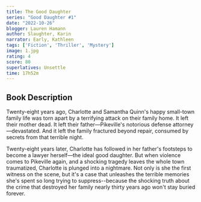 ```yaml
---
title: The Good Daughter
series: "Good Daughter #1"
date: "2022-10-26"
blogger: Lauren Hamann
author: Slaughter, Karin
narrator: Early, Kathleen
tags: ['Fiction', 'Thriller', 'Mystery']
image: 1.jpg
rating: 4
score: 80
superlatives: Unsettle
time: 17h52m
---
```



## Book Description

Twenty-eight years ago, Charlotte and Samantha Quinn's happy small-town family life was torn apart by a terrifying attack on their family home. It left their mother dead. It left their father—Pikeville's notorious defense attorney—devastated. And it left the family fractured beyond repair, consumed by secrets from that terrible night.

Twenty-eight years later, Charlotte has followed in her father's footsteps to become a lawyer herself—the ideal good daughter. But when violence comes to Pikeville again, and a shocking tragedy leaves the whole town traumatized, Charlotte is plunged into a nightmare. Not only is she the first witness on the scene, but it's a case that unleashes the terrible memories she's spent so long trying to suppress--because the shocking truth about the crime that destroyed her family nearly thirty years ago won't stay buried forever. 